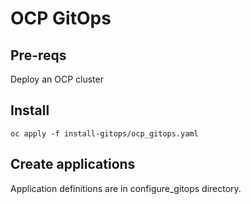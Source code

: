 OCP GitOps
=========

Pre-reqs
------------

Deploy an OCP cluster

Install
------------

```
oc apply -f install-gitops/ocp_gitops.yaml
```

Create applications
------------

Application definitions are in configure_gitops directory.
